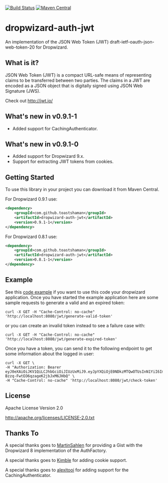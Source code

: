 [![Build Status](https://travis-ci.org/ToastShaman/dropwizard-auth-jwt.svg?branch=master)](https://travis-ci.org/ToastShaman/dropwizard-auth-jwt)
[![Maven Central](https://img.shields.io/maven-central/v/com.github.toastshaman/dropwizard-auth-jwt.svg)](http://mvnrepository.com/artifact/com.github.toastshaman/dropwizard-auth-jwt)

# dropwizard-auth-jwt

An implementation of the JSON Web Token (JWT) draft-ietf-oauth-json-web-token-20 for Dropwizard.

## What is it?
JSON Web Token (JWT) is a compact URL-safe means of representing claims to be transferred between two parties.
The claims in a JWT are encoded as a JSON object that is digitally signed using JSON Web Signature (JWS).

Check out http://jwt.io/

## What's new in v0.9.1-1
* Added support for CachingAuthenticator.

## What's new in v0.9.1-0
* Added support for Dropwizard 9.x.
* Support for extracting JWT tokens from cookies.

## Getting Started

To use this library in your project you can download it from Maven Central.

For Dropwizard 0.9.1 use:
```xml
<dependency>
    <groupId>com.github.toastshaman</groupId>
    <artifactId>dropwizard-auth-jwt</artifactId>
    <version>0.9.1-1</version>
</dependency>
```

For Dropwizard 0.8.1 use:

```xml
<dependency>
    <groupId>com.github.toastshaman</groupId>
    <artifactId>dropwizard-auth-jwt</artifactId>
    <version>0.8.1-1</version>
</dependency>
```

## Example
See this [code example](https://github.com/ToastShaman/dropwizard-auth-jwt/tree/master/src/test/java/com/github/toastshaman/dropwizard/auth/jwt/example) 
if you want to use this code your dropwizard application. Once you have started the example application here are some 
sample requests to generate a valid and an expired token:

```
curl -X GET -H "Cache-Control: no-cache" 'http://localhost:8080/jwt/generate-valid-token'
```

or you can create an invalid token instead to see a failure case with: 

```
curl -X GET -H "Cache-Control: no-cache" 'http://localhost:8080/jwt/generate-expired-token'
```

Once you have a token, you can send it to the following endpoint to get some information about the logged in user:

```
curl -X GET \
-H "Authorization: Bearer eyJ0eXAiOiJKV1QiLCJhbGciOiJIUzUxMiJ9.eyJpYXQiOjE0NDkzMTQwOTUsInN1YiI6Imdvb2QtZ3V5In0.oFXdelQECJrw6_e4gR1HU3ljFvY8zmf2EHDsBnnea7n2UDBipmNDbx3bw-Bzzq-FwtEO6qzageK2jbJxM6JHbQ" \
-H "Cache-Control: no-cache" 'http://localhost:8080/jwt/check-token'
```

## License
Apache License Version 2.0 

http://apache.org/licenses/LICENSE-2.0.txt

## Thanks To
A special thanks goes to [MartinSahlen](https://github.com/MartinSahlen) for providing a Gist with the Dropwizard 8 implementation of the AuthFactory.

A special thanks goes to [Kimble](https://github.com/kimble) for adding cookie support.

A special thanks goes to [alexitooi](https://github.com/alexitooi) for adding support for the CachingAuthenticator.
